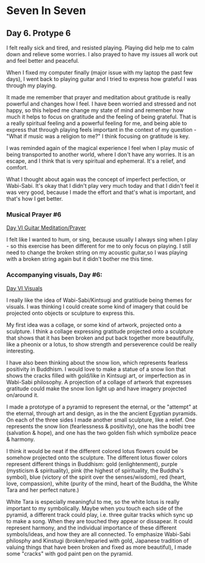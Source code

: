 # Seven In Seven 

## Day 6. Protype 6

I felt really sick and tired, and resisted playing. Playing did help me to calm down and relieve some worries. I also prayed to have my issues all work out and feel better and peaceful. 

When I fixed my computer finally (major issue with my laptop the past few days), I went back to playing guitar and I tried to express how grateful I was through my playing. 

It made me remember that prayer and meditation about gratitude is really powerful and changes how I feel. I have been worried and stressed and not happy, so this helped me change my state of mind and remember how much it helps to focus on gratitude and the feeling of being grateful. That is a really spiritual feeling and a powerful feeling for me, and being able to express that through playing feels important in the context of my question - "What if music was a religion to me?" I think focusing on gratitude is key.

I was reminded again of the magical experience I feel when I play music of being transported to another world, where I don't have any worries. It is an escape, and I think that is very spiritual and ephemeral. It's a relief, and comfort.

What I thought about again was the concept of imperfect perfection, or Wabi-Sabi. It's okay that I didn't play very much today and that I didn't feel it was very good, because I made the effort and that's what is important, and that's how I get better. 

### Musical Prayer #6 

[Day VI Guitar Meditation/Prayer](https://youtu.be/a8HbDGbAnCA)

I felt like I wanted to hum, or sing, because usually I always sing when I play - so this exercise has been different for me to only focus on playing. I still need to change the broken string on my acoustic guitar,so I was playing with a broken string again but it didn't bother me this time.

### Accompanying visuals, Day #6:

[Day VI Visuals](https://youtu.be/uzMUi4sqTMw)

I really like the idea of Wabi-Sabi/Kintsugi and gratitiude being themes for visuals. I was thinking I could create some kind of imagery that could be projected onto objects or sculpture to express this. 

My first idea was a collage, or some kind of artwork, projected onto a sculpture. I think a collage expressing gratitude projected onto a sculpture that shows that it has been broken and put back together more beautifully, like a pheonix or a lotus, to show strength and perseverence could be really interesting.

I have also been thinking about the snow lion, which represents fearless positivity in Buddhism. I would love to make a statue of a snow lion that shows the cracks filled with gold/like in Kintsugi art, or imperfection as in Wabi-Sabi philosophy. A projection of a collage of artwork that expresses gratitude could make the snow lion light up and have imagery projected on/around it. 

I made a prototype of a pyramid to represent the eternal, or the "attempt" at the eternal, through art and design, as in the the ancient Egyptian pyramids. On each of the three sides I made another small sculpture, like a relief. One represents the snow lion (fearlessness & positivity), one has the bodhi tree (salvation & hope), and one has the two golden fish which symbolize peace & harmony. 

I think it would be neat if the different colored lotus flowers could be somehow projected onto the sculpture. The different lotus flower colors represent different things in Buddhism: gold (enlightenment), purple (mysticism & spirituality), pink (the highest of spirituality, the Buddha's symbol), blue (victory of the spirit over the senses/wisdom), red (heart, love, compassion), white (purity of the mind, heart of the Buddha, the White Tara and her perfect nature.)

White Tara is especially meaningful to me, so the white lotus is really important to my symbolically. 
Maybe when you touch each side of the pyramid, a different track could play, i.e. three guitar tracks which sync up to make a song. When they are touched they appear or dissapear. It could represent harmony, and the individual importance of these different symbols/ideas, and how they are all connected. To emphasize Wabi-Sabi philosphy and Kinstugi (broken/reparied with gold, Japanese tradition of valuing things that have been broken and fixed as more beautiful), I made some "cracks" with god paint pen on the pyramid. 




